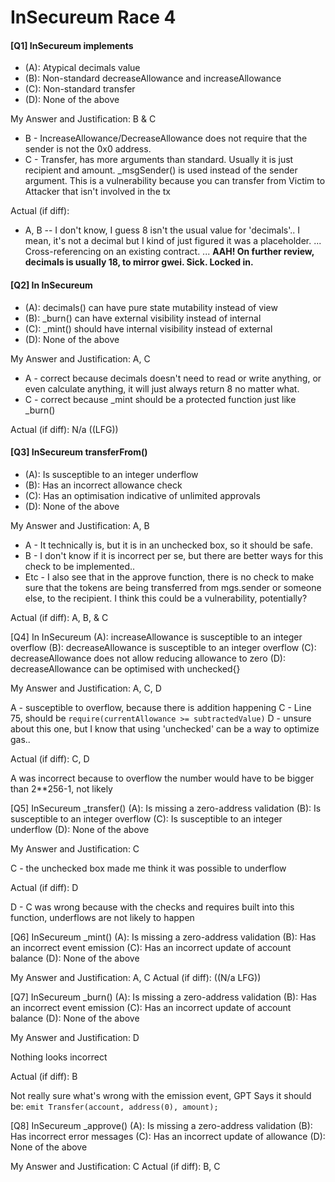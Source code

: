 # InSecureum Race 4

#### [Q1] InSecureum implements
* (A): Atypical decimals value
* (B): Non-standard decreaseAllowance and increaseAllowance
* (C): Non-standard transfer
* (D): None of the above

My Answer and Justification: B & C

* B - IncreaseAllowance/DecreaseAllowance does not require that the sender is not the 0x0 address. 
* C - Transfer, has more arguments than standard. Usually it is just recipient and amount. _msgSender() is used instead of the sender argument. This is a vulnerability because you can transfer from Victim to Attacker that isn't involved in the tx

Actual (if diff): 
* A, B -- I don't know, I guess 8 isn't the usual value for 'decimals'.. I mean, it's not a decimal but I kind of just figured it was a placeholder. 
...
Cross-referencing on an existing contract. 
...
**AAH! On further review, decimals is usually 18, to mirror gwei. Sick. Locked in.**

#### [Q2] In InSecureum
* (A): decimals() can have pure state mutability instead of view
* (B): _burn() can have external visibility instead of internal
* (C): _mint() should have internal visibility instead of external
* (D): None of the above

My Answer and Justification: A, C

* A - correct because decimals doesn't need to read or write anything, or even calculate anything, it will just always return 8 no matter what.
* C - correct because _mint should be a protected function just like _burn()

Actual (if diff): N/a ((LFG))

#### [Q3] InSecureum transferFrom()
* (A): Is susceptible to an integer underflow
* (B): Has an incorrect allowance check
* (C): Has an optimisation indicative of unlimited approvals
* (D): None of the above

My Answer and Justification: A, B

* A - It technically is, but it is in an unchecked box, so it should be safe. 
* B - I don't know if it is incorrect per se, but there are better ways for this check to be implemented..
* Etc - I also see that in the approve function, there is no check to make sure that the tokens are being transferred from mgs.sender or someone else, to the recipient. I think this could be a vulnerability, potentially?

Actual (if diff): A, B, & C

[Q4] In InSecureum
(A): increaseAllowance is susceptible to an integer overflow
(B): decreaseAllowance is susceptible to an integer overflow
(C): decreaseAllowance does not allow reducing allowance to zero
(D): decreaseAllowance can be optimised with unchecked{}

My Answer and Justification: A, C, D

A - susceptible to overflow, because there is addition happening
C - Line 75, should be `require(currentAllowance >= subtractedValue)`
D - unsure about this one, but I know that using 'unchecked' can be a way to optimize gas..

Actual (if diff): C, D

A was incorrect because to overflow the number would have to be bigger than 2**256-1, not likely

[Q5] InSecureum _transfer()
(A): Is missing a zero-address validation
(B): Is susceptible to an integer overflow
(C): Is susceptible to an integer underflow
(D): None of the above

My Answer and Justification: C

C - the unchecked box made me think it was possible to underflow

Actual (if diff): D

D - C was wrong because with the checks and requires built into this function, underflows are not likely to happen

[Q6] InSecureum _mint()
(A): Is missing a zero-address validation
(B): Has an incorrect event emission
(C): Has an incorrect update of account balance
(D): None of the above

My Answer and Justification: A, C
Actual (if diff): ((N/a LFG))

[Q7] InSecureum _burn()
(A): Is missing a zero-address validation
(B): Has an incorrect event emission
(C): Has an incorrect update of account balance
(D): None of the above

My Answer and Justification: D

Nothing looks incorrect

Actual (if diff): B

Not really sure what's wrong with the emission event, GPT Says it should be: `emit Transfer(account, address(0), amount);`


[Q8] InSecureum _approve()
(A): Is missing a zero-address validation
(B): Has incorrect error messages
(C): Has an incorrect update of allowance
(D): None of the above

My Answer and Justification: C
Actual (if diff): B, C
